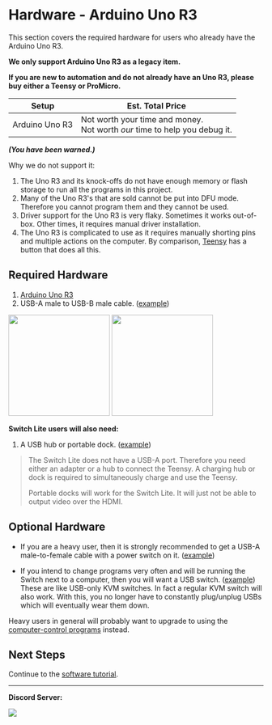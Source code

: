 # Hardware - Arduino Uno R3

This section covers the required hardware for users who already have the Arduino Uno R3.

**We only support Arduino Uno R3 as a legacy item.**

**If you are new to automation and do not already have an Uno R3, please buy either a Teensy or ProMicro.**

| **Setup** | **Est. Total Price** |
| --- | --- |
| Arduino Uno R3 | Not worth your time and money.<br>Not worth *our* time to help you debug it. |

***(You have been warned.)***

Why we do not support it:
1. The Uno R3 and its knock-offs do not have enough memory or flash storage to run all the programs in this project.
2. Many of the Uno R3's that are sold cannot be put into DFU mode. Therefore you cannot program them and they cannot be used.
3. Driver support for the Uno R3 is very flaky. Sometimes it works out-of-box. Other times, it requires manual driver installation.
4. The Uno R3 is complicated to use as it requires manually shorting pins and multiple actions on the computer. By comparison, [Teensy](Teensy2.md) has a button that does all this.

## Required Hardware

1. [Arduino Uno R3](https://store.arduino.cc/usa/arduino-uno-rev3)
2. USB-A male to USB-B male cable. ([example](https://www.amazon.com/Monoprice-1-5-Feet-24AWG-Plated-105436/dp/B009GUVZOK))

<img src="https://raw.githubusercontent.com/PokemonAutomation/SwSh-Arduino/master/Documentation/Tutorials/images/uno-r3.jpg" height="200"> <img src="https://raw.githubusercontent.com/PokemonAutomation/SwSh-Arduino/master/Documentation/Tutorials/images/usba-usbb.jpg" height="200">

**Switch Lite users will also need:**

1. A USB hub or portable dock. ([example](https://www.amazon.com/gp/product/B07JK9DFKH))

> The Switch Lite does not have a USB-A port. Therefore you need either an adapter or a hub to connect the Teensy. A charging hub or dock is required to simultaneously charge and use the Teensy.
> 
> Portable docks will work for the Switch Lite. It will just not be able to output video over the HDMI.

## Optional Hardware

* If you are a heavy user, then it is strongly recommended to get a USB-A male-to-female cable with a power switch on it. ([example](https://www.amazon.com/gp/product/B07T9BRNHW))

* If you intend to change programs very often and will be running the Switch next to a computer, then you will want a USB switch. ([example](https://www.amazon.com/gp/product/B006Z0Q2SI)) These are like USB-only KVM switches. In fact a regular KVM switch will also work. With this, you no longer have to constantly plug/unplug USBs which will eventually wear them down.

Heavy users in general will probably want to upgrade to using the [computer-control programs](https://github.com/PokemonAutomation/ComputerControl) instead.

## Next Steps

Continue to the [software tutorial](/Wiki/Software/README.md).

<hr>

**Discord Server:** 

[<img src="https://canary.discordapp.com/api/guilds/695809740428673034/widget.png?style=banner2">](https://discord.gg/cQ4gWxN)



